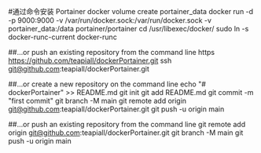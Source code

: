 #通过命令安装 Portainer
docker volume create portainer_data
docker run -d -p 9000:9000 -v /var/run/docker.sock:/var/run/docker.sock -v portainer_data:/data portainer/portainer
cd /usr/libexec/docker/
sudo ln -s docker-runc-current docker-runc


##…or push an existing repository from the command line
https
https://github.com/teapiall/dockerPortainer.git
ssh
git@github.com:teapiall/dockerPortainer.git


##…or create a new repository on the command line
echo "# dockerPortainer" >> README.md
git init
git add README.md
git commit -m "first commit"
git branch -M main
git remote add origin git@github.com:teapiall/dockerPortainer.git
git push -u origin main


##…or push an existing repository from the command line
git remote add origin git@github.com:teapiall/dockerPortainer.git
git branch -M main
git push -u origin main
